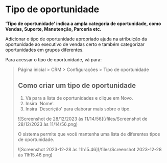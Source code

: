 # Tipo de oportunidade



**'Tipo de oportunidade' indica a ampla categoria de oportunidade, como Vendas, Suporte, Manutenção, Parceria etc.**

Adicionar o tipo de oportunidade apropriado ajuda na atribuição da oportunidade ao executivo de vendas certo e também categorizar oportunidades em grupos diferentes.

Para acessar o tipo de oportunidade, vá para:


> Página inicial > CRM > Configurações > Tipo de oportunidade
> 
> ## Como criar um tipo de oportunidade
> 
> 1. Vá para a lista de oportunidades e clique em Novo.
> 2. Insira 'Nome'.
> 3. Insira 'Descrição' para elaborar mais sobre o tipo.
> 
> ![Screenshot de 28/12/2023 às 11/14/56](/files/Screenshot de 28/12/2023 às 11/14/56.png)![]()
> 
> O sistema permite que você mantenha uma lista de diferentes tipos de oportunidade.
> 
> ![Screenshot 2023-12-28 às 11h15.46](/files/Screenshot 2023-12-28 às 11h15.46.png)![]()  
> 
> 
> 



